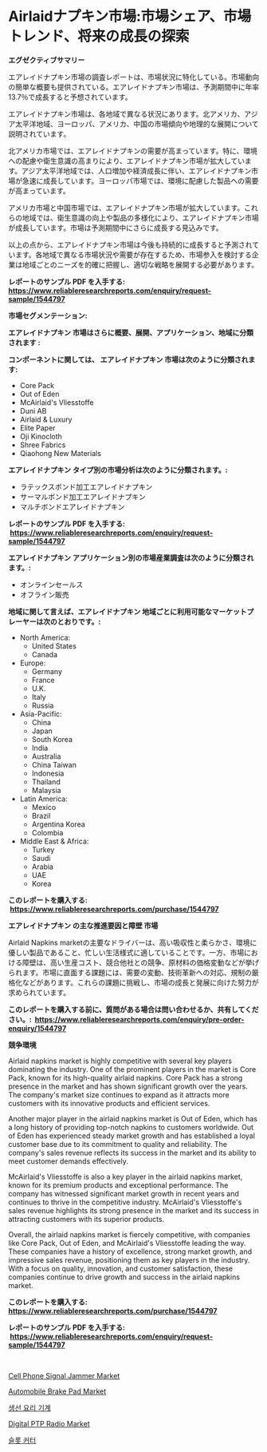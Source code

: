 <p><h1>Airlaidナプキン市場:市場シェア、市場トレンド、将来の成長の探索</h1></p><p><strong>エグゼクティブサマリー</strong></p>
<p><p>エアレイドナプキン市場の調査レポートは、市場状況に特化している。市場動向の簡単な概要も提供されている。エアレイドナプキン市場は、予測期間中に年率13.7％で成長すると予想されています。</p><p>エアレイドナプキン市場は、各地域で異なる状況にあります。北アメリカ、アジア太平洋地域、ヨーロッパ、アメリカ、中国の市場傾向や地理的な展開について説明されています。</p><p>北アメリカ市場では、エアレイドナプキンの需要が高まっています。特に、環境への配慮や衛生意識の高まりにより、エアレイドナプキン市場が拡大しています。アジア太平洋地域では、人口増加や経済成長に伴い、エアレイドナプキン市場が急速に成長しています。ヨーロッパ市場では、環境に配慮した製品への需要が高まっています。</p><p>アメリカ市場と中国市場では、エアレイドナプキン市場が拡大しています。これらの地域では、衛生意識の向上や製品の多様化により、エアレイドナプキン市場が成長しています。市場は予測期間中にさらに成長する見込みです。</p><p>以上の点から、エアレイドナプキン市場は今後も持続的に成長すると予測されています。各地域で異なる市場状況や需要が存在するため、市場参入を検討する企業は地域ごとのニーズを的確に把握し、適切な戦略を展開する必要があります。</p></p>
<p><strong>レポートのサンプル PDF を入手する: <a href="https://www.reliableresearchreports.com/enquiry/request-sample/1544797">https://www.reliableresearchreports.com/enquiry/request-sample/1544797</a></strong></p>
<p><strong>市場セグメンテーション:</strong></p>
<p><strong> エアレイドナプキン 市場はさらに概要、展開、アプリケーション、地域に分類されます :</strong></p>
<p><strong>コンポーネントに関しては、 エアレイドナプキン 市場は次のように分類されます: &nbsp;</strong></p>
<p><ul><li>Core Pack</li><li>Out of Eden</li><li>McAirlaid's Vliesstoffe</li><li>Duni AB</li><li>Airlaid & Luxury</li><li>Elite Paper</li><li>Oji Kinocloth</li><li>Shree Fabrics</li><li>Qiaohong New Materials</li></ul></p>
<p><strong> エアレイドナプキン タイプ別の市場分析は次のように分類されます。:</strong></p>
<p><ul><li>ラテックスボンド加工エアレイドナプキン</li><li>サーマルボンド加工エアレイドナプキン</li><li>マルチボンドエアレイドナプキン</li></ul></p>
<p><strong>レポートのサンプル PDF を入手する: &nbsp;<a href="https://www.reliableresearchreports.com/enquiry/request-sample/1544797">https://www.reliableresearchreports.com/enquiry/request-sample/1544797</a></strong></p>
<p><strong> エアレイドナプキン アプリケーション別の市場産業調査は次のように分類されます。:</strong></p>
<p><ul><li>オンラインセールス</li><li>オフライン販売</li></ul></p>
<p><strong>地域に関して言えば、エアレイドナプキン 地域ごとに利用可能なマーケットプレーヤーは次のとおりです。:</strong></p>
<p><ul>
    <li>
        North America:
        <ul>
            <li>United States</li>
            <li>Canada</li>
        </ul>
    </li>
    <li>
        Europe:
        <ul>
            <li>Germany</li>
            <li>France</li>
            <li>U.K.</li>
            <li>Italy</li>
            <li>Russia</li>
        </ul>
    </li>
    <li>
        Asia-Pacific:
        <ul>
            <li>China</li>
            <li>Japan</li>
            <li>South Korea</li>
            <li>India</li>
            <li>Australia</li>
            <li>China Taiwan</li>
            <li>Indonesia</li>
            <li>Thailand</li>
            <li>Malaysia</li>
        </ul>
    </li>
    <li>
        Latin America:
        <ul>
            <li>Mexico</li>
            <li>Brazil</li>
            <li>Argentina Korea</li>
            <li>Colombia</li>
        </ul>
    </li>
    <li>
        Middle East & Africa:
        <ul>
            <li>Turkey</li>
            <li>Saudi</li>
            <li>Arabia</li>
            <li>UAE</li>
            <li>Korea</li>
        </ul>
    </li>
    </ul></p>
<p><strong>このレポートを購入する: &nbsp;<a href="https://www.reliableresearchreports.com/purchase/1544797">https://www.reliableresearchreports.com/purchase/1544797</a></strong></p>
<p><strong>エアレイドナプキン の主な推進要因と障壁 市場</strong></p>
<p><p>Airlaid Napkins marketの主要なドライバーは、高い吸収性と柔らかさ、環境に優しい製品であること、忙しい生活様式に適していることです。一方、市場における障壁は、高い生産コスト、競合他社との競争、原材料の価格変動などが挙げられます。市場に直面する課題には、需要の変動、技術革新への対応、規制の厳格化などがあります。これらの課題に挑戦し、市場の成長と発展に向けた努力が求められています。</p></p>
<p><strong>このレポートを購入する前に、質問がある場合は問い合わせるか、共有してください。:&nbsp; <a href="https://www.reliableresearchreports.com/enquiry/pre-order-enquiry/1544797">https://www.reliableresearchreports.com/enquiry/pre-order-enquiry/1544797</a></strong></p>
<p><strong>競争環境</strong></p>
<p><p>Airlaid napkins market is highly competitive with several key players dominating the industry. One of the prominent players in the market is Core Pack, known for its high-quality airlaid napkins. Core Pack has a strong presence in the market and has shown significant growth over the years. The company's market size continues to expand as it attracts more customers with its innovative products and efficient services.</p><p>Another major player in the airlaid napkins market is Out of Eden, which has a long history of providing top-notch napkins to customers worldwide. Out of Eden has experienced steady market growth and has established a loyal customer base due to its commitment to quality and reliability. The company's sales revenue reflects its success in the market and its ability to meet customer demands effectively.</p><p>McAirlaid's Vliesstoffe is also a key player in the airlaid napkins market, known for its premium products and exceptional performance. The company has witnessed significant market growth in recent years and continues to thrive in the competitive industry. McAirlaid's Vliesstoffe's sales revenue highlights its strong presence in the market and its success in attracting customers with its superior products.</p><p>Overall, the airlaid napkins market is fiercely competitive, with companies like Core Pack, Out of Eden, and McAirlaid's Vliesstoffe leading the way. These companies have a history of excellence, strong market growth, and impressive sales revenue, positioning them as key players in the industry. With a focus on quality, innovation, and customer satisfaction, these companies continue to drive growth and success in the airlaid napkins market.</p></p>
<p><strong>このレポートを購入する: &nbsp; <a href="https://www.reliableresearchreports.com/purchase/1544797">https://www.reliableresearchreports.com/purchase/1544797</a></strong></p>
<p><strong>レポートのサンプル PDF を入手する: &nbsp;<a href="https://www.reliableresearchreports.com/enquiry/request-sample/1544797">https://www.reliableresearchreports.com/enquiry/request-sample/1544797</a></strong><strong></strong></p>
<p>&nbsp;</p>
<p><p><a href="https://github.com/johnbach50/Market-Research-Report-List-2/blob/main/cell-phone-signal-jammer-market.md">Cell Phone Signal Jammer Market</a></p><p><a href="https://issuu.com/reportprime-2/docs/automobile-brake-pad-market-size-2030.pptx">Automobile Brake Pad Market</a></p><p><a href="https://github.com/Maeennan456456/Market-Research-Report-List-1/blob/main/896375012677.md">생선 요리 기계</a></p><p><a href="https://github.com/lylyparadise/Market-Research-Report-List-2/blob/main/digital-ptp-radio-market.md">Digital PTP Radio Market</a></p><p><a href="https://github.com/vsap75a286l/Market-Research-Report-List-1/blob/main/549304612676.md">슬롯 커터</a></p></p>